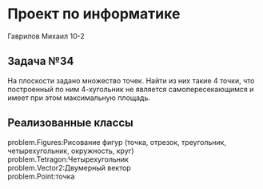 # Проект по информатике
Гаврилов Михаил 10-2
## Задача №34

На плоскости задано множество точек. Найти из них такие 4 точки, что построенный
по ним 4-хугольник не является самопересекающимся и имеет при этом
максимальную площадь.

## Реализованные классы
problem.Figures:Рисование фигур (точка, отрезок, треугольник, четырехугольник, окружность, круг)<br>
problem.Tetragon:Четырехугольник<br>
problem.Vector2:Двумерный вектор<br>
problem.Point:точка<br>
